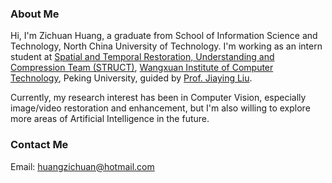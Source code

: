 ### About Me

Hi, I'm Zichuan Huang, a graduate from School of Information Science and Technology, North China University of Technology. I'm working as an intern student at [Spatial and Temporal Restoration, Understanding and Compression Team (STRUCT)](http://39.96.165.147/struct.html), [Wangxuan Institute of Computer Technology](https://www.icst.pku.edu.cn), Peking University, guided by [Prof. Jiaying Liu](http://39.96.165.147/people/liujiaying.html). 

Currently, my research interest has been in Computer Vision, especially image/video restoration and enhancement, but I'm also willing to explore more areas of Artificial Intelligence in the future.


### Contact Me
Email: huangzichuan@hotmail.com


<!--
**HuangZichuan/huangzichuan** is a ✨ _special_ ✨ repository because its `README.md` (this file) appears on your GitHub profile.

Here are some ideas to get you started:

- 🔭 I’m currently working on ...
- 🌱 I’m currently learning ...
- 👯 I’m looking to collaborate on ...
- 🤔 I’m looking for help with ...
- 💬 Ask me about ...
- 📫 How to reach me: ...
- 😄 Pronouns: ...
- ⚡ Fun fact: ...
-->
